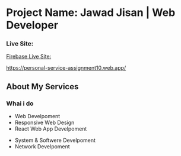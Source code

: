 
# Project Name:  Jawad Jisan | Web Developer



### Live Site: 

 [Firebase Live Site: ]()
 
 https://personal-service-assignment10.web.app/
 


## About My Services
### Whai i do
- Web Develpoment
- Responsive Web Design
- React Web App Develpoment
+ System & Softwere Develpoment
+ Network Develpoment